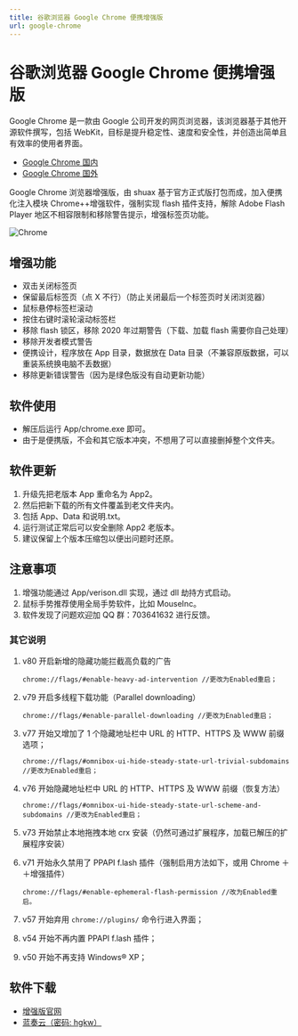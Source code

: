 ```yaml
---
title: 谷歌浏览器 Google Chrome 便携增强版
url: google-chrome
---
```


# 谷歌浏览器 Google Chrome 便携增强版

Google Chrome 是一款由 Google 公司开发的网页浏览器，该浏览器基于其他开源软件撰写，包括 WebKit，目标是提升稳定性、速度和安全性，并创造出简单且有效率的使用者界面。

- [Google Chrome 国内](https://www.google.cn/chrome)
- [Google Chrome 国外](https://www.google.com/chrome)

Google Chrome 浏览器增强版，由 shuax 基于官方正式版打包而成，加入便携化注入模块 Chrome++增强软件，强制实现 flash 插件支持，解除 Adobe Flash Player 地区不相容限制和移除警告提示，增强标签页功能。

![Chrome](https://img.zxj.guru/2019/11/chrome.jpg)

## 增强功能

- 双击关闭标签页
- 保留最后标签页（点 X 不行）（防止关闭最后一个标签页时关闭浏览器）
- 鼠标悬停标签栏滚动
- 按住右键时滚轮滚动标签栏
- 移除 flash 锁区，移除 2020 年过期警告（下载、加载 flash 需要你自己处理）
- 移除开发者模式警告
- 便携设计，程序放在 App 目录，数据放在 Data 目录（不兼容原版数据，可以重装系统换电脑不丢数据）
- 移除更新错误警告（因为是绿色版没有自动更新功能）

## 软件使用

- 解压后运行 App/chrome.exe 即可。
- 由于是便携版，不会和其它版本冲突，不想用了可以直接删掉整个文件夹。

## 软件更新

1. 升级先把老版本 App 重命名为 App2。
2. 然后把新下载的所有文件覆盖到老文件夹内。
3. 包括 App、Data 和说明.txt。
4. 运行测试正常后可以安全删除 App2 老版本。
5. 建议保留上个版本压缩包以便出问题时还原。

## 注意事项

1. 增强功能通过 App/verison.dll 实现，通过 dll 劫持方式启动。
2. 鼠标手势推荐使用全局手势软件，比如 MouseInc。
3. 软件发现了问题欢迎加 QQ 群：703641632 进行反馈。

### 其它说明

1. v80 开启新增的隐藏功能拦截高负载的广告

   ```
   chrome://flags/#enable-heavy-ad-intervention //更改为Enabled重启；
   ```

2. v79 开启多线程下载功能（Parallel downloading）

   ```
   chrome://flags/#enable-parallel-downloading //更改为Enabled重启；
   ```

3. v77 开始又增加了 1 个隐藏地址栏中 URL 的 HTTP、HTTPS 及 WWW 前缀选项；

   ```
   chrome://flags/#omnibox-ui-hide-steady-state-url-trivial-subdomains //更改为Enabled重启；
   ```

4. v76 开始隐藏地址栏中 URL 的 HTTP、HTTPS 及 WWW 前缀（恢复方法）

   ```
   chrome://flags/#omnibox-ui-hide-steady-state-url-scheme-and-subdomains //更改为Enabled重启；
   ```

5. v73 开始禁止本地拖拽本地 crx 安装（仍然可通过扩展程序，加载已解压的扩展程序安装）
6. v71 开始永久禁用了 PPAPI f.lash 插件（强制启用方法如下，或用 Chrome ＋＋增强插件）

   ```
   chrome://flags/#enable-ephemeral-flash-permission //改为Enabled重启。
   ```

7. v57 开始弃用 `chrome://plugins/` 命令行进入界面；
8. v54 开始不再内置 PPAPI f.lash 插件；
9. v50 开始不再支持 Windows&reg; XP；

## 软件下载

- [增强版官网](https://shuax.com/project/chrome/)
- [蓝奏云（密码: hgkw）](https://www.lanzous.com/b00t3vkmb)
